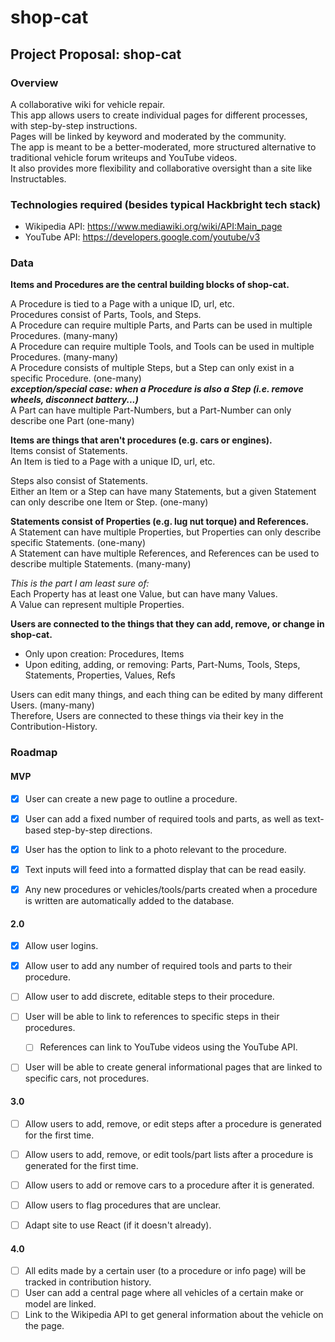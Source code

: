 # shop-cat

## Project Proposal: shop-cat

### Overview

A collaborative wiki for vehicle repair.<br>
This app allows users to create individual pages for different processes, with step-by-step instructions.<br>
Pages will be linked by keyword and moderated by the community.<br>
The app is meant to be a better-moderated, more structured alternative to traditional vehicle forum writeups and YouTube videos.<br>
It also provides more flexibility and collaborative oversight than a site like Instructables.

### Technologies required (besides typical Hackbright tech stack)

- Wikipedia API: https://www.mediawiki.org/wiki/API:Main_page</li>
- YouTube API: https://developers.google.com/youtube/v3</li>

### Data

**Items and Procedures are the central building blocks of shop-cat.**

A Procedure is tied to a Page with a unique ID, url, etc.  
Procedures consist of Parts, Tools, and Steps.  
A Procedure can require multiple Parts, and Parts can be used in multiple Procedures. (many-many)  
A Procedure can require multiple Tools, and Tools can be used in multiple Procedures. (many-many)  
A Procedure consists of multiple Steps, but a Step can only exist in a specific Procedure. (one-many)  
	***exception/special case: when a Procedure is also a Step (i.e. remove wheels, disconnect battery...)***  
A Part can have multiple Part-Numbers, but a Part-Number can only describe one Part (one-many)  

**Items are things that aren't procedures (e.g. cars or engines).**  
Items consist of Statements.  
An Item is tied to a Page with a unique ID, url, etc.  

Steps also consist of Statements.   
Either an Item or a Step can have many Statements, but a given Statement can only describe one Item or Step. (one-many)

**Statements consist of Properties (e.g. lug nut torque) and References.**   
A Statement can have multiple Properties, but Properties can only describe specific Statements. (one-many)  
A Statement can have multiple References, and References can be used to describe multiple Statements. (many-many)  

*This is the part I am least sure of:*  
Each Property has at least one Value, but can have many Values.   
A Value can represent multiple Properties.  

**Users are connected to the things that they can add, remove, or change in shop-cat.**   
- Only upon creation: Procedures, Items
- Upon editing, adding, or removing: Parts, Part-Nums, Tools, Steps, Statements, Properties, Values, Refs   

Users can edit many things, and each thing can be edited by many different Users. (many-many)      
Therefore, Users are connected to these things via their key in the Contribution-History.


### Roadmap

#### MVP

- [x] User can create a new page to outline a procedure.
- [x] User can add a fixed number of required tools and parts, as well as text-based step-by-step directions.
- [x] User has the option to link to a photo relevant to the procedure.
- [x] Text inputs will feed into a formatted display that can be read easily. 
- [x] Any new procedures or vehicles/tools/parts created when a procedure is written are automatically added to the database. 


#### 2.0

- [x] Allow user logins.
- [x] Allow user to add any number of required tools and parts to their procedure.
- [ ] Allow user to add discrete, editable steps to their procedure.
- [ ] User will be able to link to references to specific steps in their procedures.
    - [ ] References can link to YouTube videos using the YouTube API.
- [ ] User will be able to create general informational pages that are linked to specific cars, not procedures.


#### 3.0

- [ ] Allow users to add, remove, or edit steps after a procedure is generated for the first time.
- [ ] Allow users to add, remove, or edit tools/part lists after a procedure is generated for the first time.
- [ ] Allow users to add or remove cars to a procedure after it is generated.
- [ ] Allow users to flag procedures that are unclear.
- [ ] Adapt site to use React (if it doesn't already).


#### 4.0

- [ ] All edits made by a certain user (to a procedure or info page) will be tracked in contribution history.
- [ ] User can add a central page where all vehicles of a certain make or model are linked.
- [ ] Link to the Wikipedia API to get general information about the vehicle on the page.
